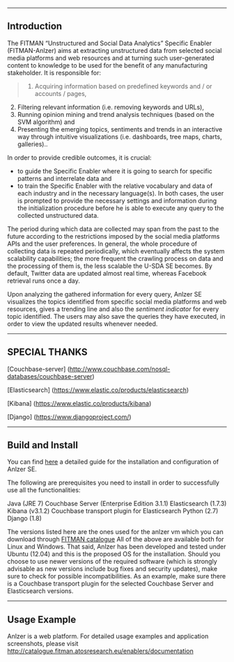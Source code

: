 ------------
Introduction
------------

The FITMAN “Unstructured and Social Data Analytics” Specific Enabler (FITMAN-Anlzer) aims at extracting unstructured data from selected social media platforms and web resources and at turning such user-generated content to knowledge to be used for the benefit of any manufacturing stakeholder. 
It is responsible for:

>1. Acquiring information based on predefined keywords and / or accounts / pages,
2. Filtering relevant information (i.e. removing keywords and URLs),
3. Running opinion mining and trend analysis techniques (based on the SVM algorithm) and
4. Presenting the emerging topics, sentiments and trends in an interactive way through intuitive visualizations 
(i.e. dashboards, tree maps, charts, galleries)..

In order to provide credible outcomes, it is crucial:
* to guide the Specific Enabler where it is going to search for specific patterns and interrelate data and
* to train the Specific Enabler with the relative vocabulary and data of each industry and in the necessary language(s).
In both cases, the user is prompted to provide the necessary settings and information during the initialization procedure before he is able to execute any query to the collected unstructured data. 

The period during which data are collected may span from the past to the future according to the restrictions imposed by the social media platforms APIs and the user preferences. In general, the whole procedure of collecting data is repeated periodically, which eventually affects the system scalability capabilities; the more frequent the crawling process on data and the processing of them is, the less scalable the U-SDA SE becomes. By default, Twitter data are updated almost real time, whereas Facebook retrieval runs once a day. 

Upon analyzing the gathered information for every query, Anlzer SE visualizes the topics identified from specific social media platforms and web resources, gives a trending line and also the *sentiment indicator* for every topic identified. The users may also save the queries they have executed, in order to view the updated results whenever needed. 

-----------------
SPECIAL THANKS
-----------------

[Couchbase-server] (http://www.couchbase.com/nosql-databases/couchbase-server)

[Elasticsearch] (https://www.elastic.co/products/elasticsearch)

[Kibana] (https://www.elastic.co/products/kibana)

[Django] (https://www.djangoproject.com/)


-----------------
Build and Install
-----------------

You can find [here](./InstallationGuide.md) a detailed guide for the installation and configuration of Anlzer SE. 
 
The following are prerequisites you need to install in order to successfully use all the functionalities: 

Java (JRE 7)
Couchbase Server (Enterprise Edition 3.1.1)
Elasticsearch (1.7.3)
Kibana (v3.1.2)
Couchbase transport plugin for Elasticsearch
Python (2.7)
Django (1.8)

The versions listed here are the ones used for the anlzer vm which you can download through [FITMAN catalogue](http://catalogue.fitman.atosresearch.eu/enablers/unstructured-and-social-data-analytics) 
All of the above are available both for Linux and Windows. That said, Anlzer has been developed and tested under Ubuntu (12.04) and this is the proposed OS for the installation.
Should you choose to use newer versions of the required software (which is strongly advisable as new versions include bug fixes and security updates), make sure to check for possible incompatibilities. As an example, make sure there is a Couchbase transport plugin for the selected Couchbase Server and Elasticsearch versions.


-------------
Usage Example
-------------

Anlzer is a web platform. For detailed usage examples and application screenshots, please visit
http://catalogue.fitman.atosresearch.eu/enablers/documentation
